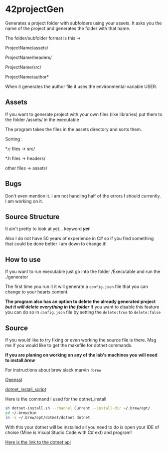 # 42projectGen

Generates a project folder with subfolders using your assets.
It asks you the name of the project and generates the folder with that name.

The folder/subfolder format is this ->

ProjectName/assets/

ProjectName/headers/

ProjectName/src/

ProjectName/author*

When it generates the author file it uses the environmental variable USER.

## Assets

If you want to generate project with your own files (like libraries) put them to the folder /assets/ in the executable

The program takes the files in the assets directory and sorts them.

Sorting :

*.c files -> src/

*.h files -> headers/

other files -> assets/

## Bugs

Don't even mention it. I am not handling half of the errors I should currently. I am working on it.

## Source Structure

It ain't pretty to look at yet... keyword **_yet_**

Also I do not have 50 years of experience in C# so if you find something that could be done better I am down to change it!

## How to use

If you want to run executable just go into the folder /Executable and run the ./generator

The first time you run it it will generate a `config.json` file that you can change to your hearts content.

**The program also has an option to delete the already generated project _but it will delete everything in the folder_**
If you want to disable this feature you can do so in `config.json` file by setting the `delete:true` to `delete:false`

## Source

If you would like to try fixing or even working the source file is there. Msg me if you would like to get the makefile for dotnet commands.

**If you are planing on working on any of the lab's machines you will need to install _brew_**

For instructions about brew slack marvin `!brew`

[Openssl](http://brewformulas.org/Openssl)

[dotnet_install_script](https://dot.net/v1/dotnet-install.sh)

Here is the command I used for the dotnet_install

```sh
sh dotnet-install.sh --channel Current --install-dir ~/.brew/opt/
cd ~/.brew/bin
ln -s ~/.brew/opt/dotnet/dotnet dotnet
```

With this your dotnet will be installed all you need to do is open your IDE of choise (Mine is Visual Studio Code with C# ext) and program!

[Here is the link to the dotnet api](https://docs.microsoft.com/en-us/dotnet/core/tools/dotnet?tabs=netcore21)
